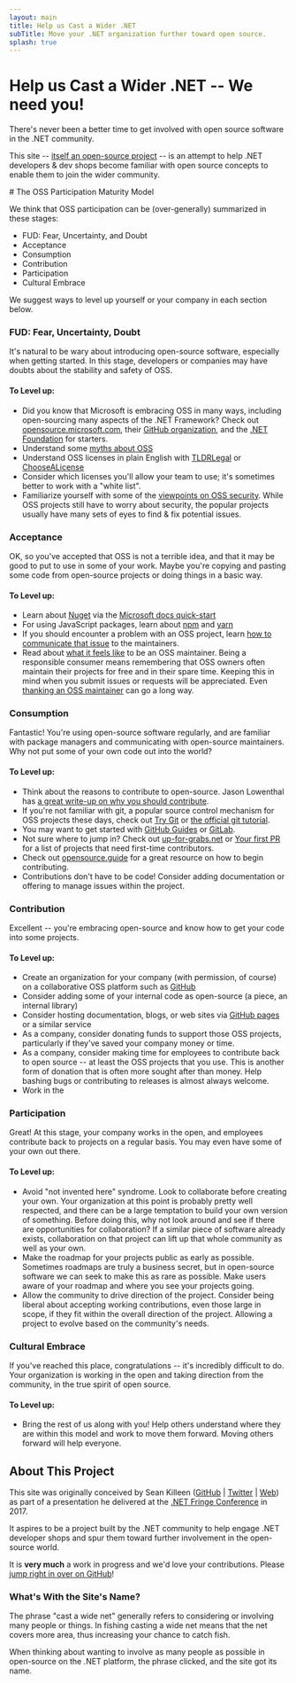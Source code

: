 ```yaml
---
layout: main
title: Help us Cast a Wider .NET
subTitle: Move your .NET organization further toward open source.
splash: true
---
```


# Help us Cast a Wider .NET -- We need you!
There's never been a better time to get involved with open source software in the .NET community.

This site -- [itself an open-source project](https://github.com/AWiderDotNET/AWiderDotNet.github.io) -- is an attempt to help .NET developers &amp; dev shops become familiar with open source concepts to enable them to join the wider community. 

<section id="themodel" markdown="1">
# The OSS Participation Maturity Model 

We think that OSS participation can be (over-generally) summarized in these stages:

* FUD: Fear, Uncertainty, and Doubt
* Acceptance
* Consumption
* Contribution
* Participation
* Cultural Embrace

We suggest ways to level up yourself or your company in each section below.

### FUD: Fear, Uncertainty, Doubt
It's natural to be wary about introducing open-source software, especially when getting started. In this stage, developers or companies may have doubts about the stability and safety of OSS.

#### To Level up: 

* Did you know that Microsoft is embracing OSS in many ways, including open-sourcing many aspects of the .NET Framework? Check out [opensource.microsoft.com](http://opensource.microsoft.com), their [GitHub organization](http://github.com/microsoft), and the [.NET Foundation](https://dotnetfoundation.org/) for starters. 
* Understand some [myths about OSS](https://www.whitesourcesoftware.com/whitesource-blog/top-10-open-source-myths-busted/)
* Understand OSS licenses in plain English with [TLDRLegal](https://tldrlegal.com/) or [ChooseALicense](https://choosealicense.com/)
* Consider which licenses you'll allow your team to use; it's sometimes better to work with a "white list". 
* Familiarize yourself with some of the [viewpoints on OSS security](https://en.wikipedia.org/wiki/Open-source_software_security). While OSS projects still have to worry about security, the popular projects usually have many sets of eyes to find &amp; fix potential issues.

### Acceptance
OK, so you've accepted that OSS is not a terrible idea, and that it may be good to put to use in some of your work. Maybe you're copying and pasting some code from open-source projects or doing things in a basic way. 

#### To Level up: 

* Learn about [Nuget](http://nuget.org) via the [Microsoft docs quick-start](https://docs.microsoft.com/en-us/nuget/quickstart/use-a-package)
* For using JavaScript packages, learn about [npm](https://docs.npmjs.com/) and [yarn](https://yarnpkg.com/en/docs/getting-started)
* If you should encounter a problem with an OSS project, learn [how to communicate that issue](https://opensource.guide/how-to-contribute/#opening-an-issue) to the maintainers.
* Read about [what it feels like](https://nolanlawson.com/2017/03/05/what-it-feels-like-to-be-an-open-source-maintainer/) to be an OSS maintainer. Being a responsible consumer means remembering that OSS owners often maintain their projects for free and in their spare time. Keeping this in mind when you submit issues or requests will be appreciated. Even [thanking an OSS maintainer](http://loamstudios.com/founders-journey/thank-an-oss-maintainer.html) can go a long way.

### Consumption
Fantastic! You're using open-source software regularly, and are familiar with package managers and communicating with open-source maintainers. Why not put some of your own code out into the world?

#### To Level up: 

* Think about the reasons to contribute to open-source. Jason Lowenthal has [a great write-up on why you should contribute](https://simpleprogrammer.com/2016/03/14/why-contribute-to-open-source/).
* If you're not familiar with git, a popular source control mechanism for OSS projects these days, check out [Try Git](https://try.github.io) or [the official git tutorial](https://git-scm.com/docs/gittutorial).
* You may want to get started with [GitHub Guides](https://guides.github.com/) or [GitLab](https://docs.gitlab.com/ce/README.html).
* Not sure where to jump in? Check out [up-for-grabs.net](http://up-for-grabs.net/) or [Your first PR](https://yourfirstpr.github.io/) for a list of projects that need first-time contributors.
* Check out [opensource.guide](https://opensource.guide/how-to-contribute/#how-to-submit-a-contribution) for a great resource on how to begin contributing.
* Contributions don't have to be code! Consider adding documentation or offering to manage issues within the project.

### Contribution 
Excellent -- you're embracing open-source and know how to get your code into some projects. 

#### To Level up: 

* Create an organization for your company (with permission, of course) on a collaborative OSS platform such as [GitHub](http://github.com)
* Consider adding some of your internal code as open-source (a piece, an internal library)
* Consider hosting documentation, blogs, or web sites via [GitHub pages](http://pages.github.com) or a similar service
* As a company, consider donating funds to support those OSS projects, particularly if they've saved your company money or time.
* As a company, consider making time for employees to contribute back to open source -- at least the OSS projects that you use. This is another form of donation that is often more sought after than money. Help bashing bugs or contributing to releases is almost always welcome.
* Work in the 

### Participation
Great! At this stage, your company works in the open, and employees contribute back to projects on a regular basis. You may even have some of your own out there.

#### To Level up: 

* Avoid "not invented here" syndrome. Look to collaborate before creating your own. Your organization at this point is probably pretty well respected, and there can be a large temptation to build your own version of something. Before doing this, why not look around and see if there are opportunities for collaboration? If a similar piece of software already exists, collaboration on that project can lift up that whole community as well as your own. 
* Make the roadmap for your projects public as early as possible. Sometimes roadmaps are truly a business secret, but in open-source software we can seek to make this as rare as possible. Make users aware of your roadmap and where you see your projects going.
* Allow the community to drive direction of the project. Consider being liberal about accepting working contributions, even those large in scope, if they fit within the overall direction of the project. Allowing a project to evolve based on the community's needs. 

### Cultural Embrace
If you've reached this place, congratulations -- it's incredibly difficult to do. Your organization is working in the open and taking direction from the community, in the true spirit of open source.

#### To Level up:

* Bring the rest of us along with you! Help others understand where they are within this model and work to move them forward. Moving others forward will help everyone.
</section>

<section id="about" markdown="1">

# About This Project
This site was originally conceived by Sean Killeen ([GitHub](http://github.com/SeanKilleen) | [Twitter](http://twitter.com/sjkilleen) | [Web](http://SeanKilleen.com)) as part of a presentation he delivered at the [.NET Fringe Conference](http://dotnetfringe.org) in 2017.

It aspires to be a project built by the .NET community to help engage .NET developer shops and spur them toward further involvement in the open-source world.

It is **very much** a work in progress and we'd love your contributions. Please [jump right in over on GitHub](https://github.com/AWiderDotNet/awiderdotnet.github.io)!

### What's With the Site's Name?
The phrase "cast a wide net" generally refers to considering or involving many people or things. In fishing casting a wide net means that the net covers more area, thus increasing your chance to catch fish.

When thinking about wanting to involve as many people as possible in open-source on the .NET platform, the phrase clicked, and the site got its name.

</section>